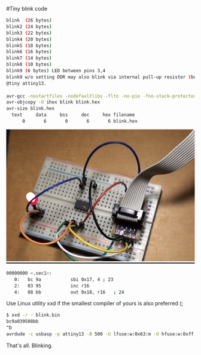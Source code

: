 #Tiny blink code
```sh
blink  (26 bytes)
blink2 (24 bytes)
blink3 (22 bytes)
blink4 (20 bytes)
blink5 (18 bytes)
blink6 (16 bytes)
blink7 (14 bytes)
blink8 (10 bytes)
blink9 (6 bytes) LED between pins 3,4
blink9 w/o setting DDR may also blink via internal pull-up resistor (but this is not conventional blink anyway)
@tiny attiny13.

avr-gcc -nostartfiles -nodefaultlibs -flto -no-pie -fno-stack-protector -fno-pic -Wall -Os -mmcu=attiny13 -o blink blink6.S
avr-objcopy -O ihex blink blink.hex
avr-size blink.hex
  text	   data	    bss	    dec	    hex	filename
      0	      6	      0	      6	      6	blink.hex
```
![screenshot](blink.png)

```sh
00000000 <.sec1>:
   0:	bc 9a       	sbi	0x17, 4	; 23
   2:	03 95       	inc	r16
   4:	08 bb       	out	0x18, r16	; 24
```
Use Linux utility xxd if the smallest compiler of yours is also preferred (;
```sh
$ xxd -r - blink.bin
bc9a039508bb
^D
avrdude -c usbasp -p attiny13 -B 500 -U lfuse:w:0x63:m -U hfuse:w:0xff:m  -U flash:w:blink.bin:r
```
That's all.
Blinking.
